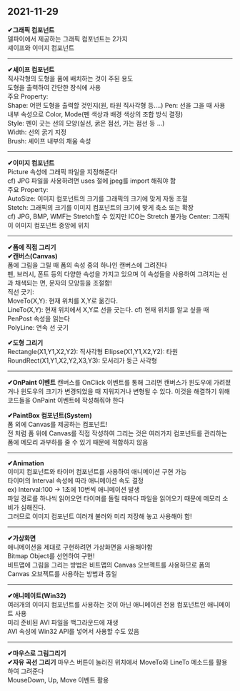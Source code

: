 2021-11-29  
----------  

__✔그래픽 컴포넌트__  
델파이에서 제공하는 그래픽 컴포넌트는 2가지  
셰이프와 이미지 컴포넌트  

-------------------
__✔셰이프 컴포넌트__  
직사각형의 도형을 폼에 배치하는 것이 주된 용도  
도형을 출력하여 간단한 장식에 사용  
주요 Property:  
Shape: 어떤 도형을 출력할 것인지(원, 타원 직사각형 등....)
Pen: 선을 그을 때 사용 내부 속성으로 Color, Mode(펜 색상과 배경 색상의 조합 방식 결정)  
Style: 펜이 긋는 선의 모양(실선, 굵은 점선, 가는 점선 등 ...)  
Width: 선의 굵기 지정  
Brush: 셰이프 내부의 채움 속성  

-------------------

__✔이미지 컴포넌트__  
Picture 속성에 그래픽 파일을 지정해준다!  
cf) JPG 파일을 사용하려면 uses 절에 jpeg를 import 해줘야 함  
주요 Property:  
AutoSize: 이미지 컴포넌트의 크기를 그래픽의 크기에 맞게 자동 조절  
Stetch: 그래픽의 크기를 이미지 컴포넌트의 크기에 맞게 축소 또는 확장  
cf) JPG, BMP, WMF는 Stretch할 수 있지만 ICO는 Stretch 불가능
Center: 그래픽이 이미지 컴포넌트 중앙에 위치  

--------------------------------------
__✔폼에 직접 그리기__  
__✔캔버스(Canvas)__  
폼에 그림을 그릴 때 폼의 속성 중의 하나인 캔버스에 그려진다  
펜, 브러시, 폰트 등의 다양한 속성을 가지고 있으며 이 속성들을 사용하여 그려지는 선과 채색되는 면, 문자의 모양등을 조절함!  
직선 긋기:  
MoveTo(X,Y): 현재 위치를 X,Y로 옮긴다.  
LineTo(X,Y): 현재 위치에서 X,Y로 선을 긋는다.
cf) 현재 위치를 알고 싶을 때 PenPost 속성을 읽는다  
PolyLine: 연속 선 긋기  

__✔도형 그리기__  
Rectangle(X1,Y1,X2,Y2): 직사각형
Ellipse(X1,Y1,X2,Y2): 타원  
RoundRect(X1,Y1,X2,Y2,X3,Y3): 모서리가 둥근 사각형  

---------------------
__✔OnPaint 이벤트__
캔버스를 OnClick 이벤트를 통해 그리면 캔버스가 윈도우에 가려졌거나 윈도우의 크기가 변경되었을 때 지워지거나 변형될 수 있다. 이것을 해결하기 위해 코드들을 OnPaint 이벤트에 작성해줘야 한다  

__✔PaintBox 컴포넌트(System)__  
폼 외에 Canvas를 제공하는 컴포넌트!  
전 처럼 폼 위에 Canvas를 직접 작성하여 그리는 것은 여러가지 컴포넌트를 관리하는 폼에 메모리 과부하를 줄 수 있기 때문에 적합하지 않음

-----------------
__✔Animation__  
이미지 컴포넌트와 타이머 컴포넌트를 사용하여 애니메이션 구현 가능  
타이머의 Interval 속성에 따라 애니메이션 속도 결정  
ex) Interval:100 -> 1초에 10번씩 애니메이션 발생  
파일 경로를 하나씩 읽어오면 타이머를 돌릴 때마다 파일을 읽어오기 때문에 메모리 소비가 심해진다.  
그러므로 이미지 컴포넌트 여러개 불러와 미리 저장해 놓고 사용해야 함!  

-------

__✔가상화면__  
애니메이션을 제대로 구현하려면 가상화면을 사용해야함  
Bitmap Object를 선언하여 구현!  
비트맵에 그림을 그리는 방법은 비트맵의 Canvas 오브젝트를 사용하므로 폼의 Canvas 오브젝트를 사용하는 방법과 동일  

----------------

__✔애니메이트(Win32)__  
여러개의 이미지 컴포넌트를 사용하는 것이 아닌 애니메이션 전용 컴포넌트인 애니메이트 사용  
미리 준비된 AVI 파일을 백그라운드에 재생  
AVI 속성에 Win32 API를 넣어서 사용할 수도 있음  

---------
__✔마우스로 그림그리기__  
__✔자유 곡선 그리기__
마우스 버튼이 눌러진 위치에서 MoveTo와 LineTo 메소드를 활용하여 그려준다  
MouseDown, Up, Move 이벤트 활용   

